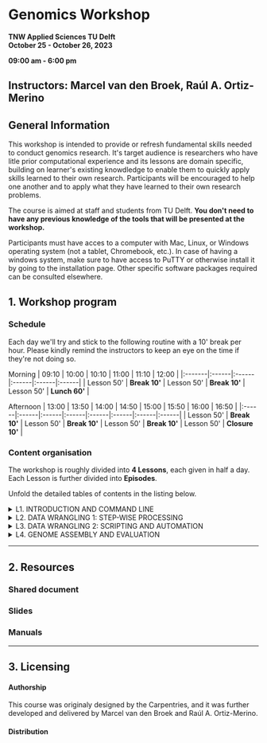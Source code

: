 # Genomics Workshop

**TNW Applied Sciences TU Delft**  
**October 25 - October 26, 2023**  

**09:00 am - 6:00 pm**  

**Instructors**: Marcel van den Broek, Raúl A. Ortiz-Merino  
---

## General Information

This workshop is intended to provide or refresh fundamental skills needed to conduct genomics research. It's target audience is researchers who have litle prior computational experience and its lessons are domain specific, building on learner's existing knowdledge to enable them to quickly apply skills learned to their own research. Participants will be encouraged to help one another and to apply what they have learned to their own research problems. 

The course is aimed at staff and students from TU Delft. **You don't need to have any previous knowledge of the tools that will be presented at the workshop.**  

Participants must have acces to a computer with Mac, Linux, or Windows operating system (not a tablet, Chromebook, etc.). In case of having a windows system, make sure to have access to PuTTY or otherwise install it by going to the installation page. Other specific software packages required can be consulted elsewhere. 

## 1. Workshop program

### Schedule

Each day we'll try and stick to the following routine with a 10' break per hour. Please kindly remind the instructors to keep an eye on the time if they're not doing so.

Morning
| 09:10  | 10:00 | 10:10 | 11:00 | 11:10 | 12:00 |
|:-------|:------|:------|:------|:------|:------|
| Lesson 50' | **Break 10'** | Lesson 50' | **Break 10'** | Lesson 50' | **Lunch 60'** |

Afternoon
| 13:00 | 13:50 | 14:00 | 14:50 | 15:00 | 15:50 | 16:00 | 16:50 |
|:------|:------|:------|:------|:------|:------|:------|:------|
| Lesson 50' | **Break 10'** | Lesson 50' | **Break 10'** | Lesson 50' | **Break 10'** | Lesson 50' | **Closure 10'** |

### Content organisation

The workshop is roughly divided into **4 Lessons**, each given in half a day. Each Lesson is further divided into **Episodes**.  

Unfold the detailed tables of contents in the listing below.  

<details> 
<summary>
L1. INTRODUCTION AND COMMAND LINE
</summary>

| Episode | Topic |  
|:----|:----|  
| **1.1** | **General introduction** |  
| --- |  |  
| **1.2** | **Connecting to the cloud** |  
| --- |  |  
| **1.3** | **Introduction to the command line** |  
| --- |  |  
  
</details>

<details> 
<summary>
L2. DATA WRANGLING 1: STEP-WISE PROCESSING
</summary>

| Episode | Topic |  
|:----|:----|  
| **2.1** | **Variant calling introduction** |  
| --- |  |  
| **2.2** | **Quality control: fastqc** |  
| --- |  |  
| **2.3** | **Trimming: trimmomatic** |  
| --- |  |  
| **2.4** | **Variant calling: processing and visualisation** |  
| --- |  |  
  
</details>

<details> 
<summary>
L3. DATA WRANGLING 2: SCRIPTING AND AUTOMATION
</summary>

| Episode | Topic |  
|:----|:----|  
| **3.1** | **  ** |  
| --- |  |  
| **3.2** | **  ** |  
| --- |  |  
| **3.3** | **  ** |  
| --- |  |  
  
  
</details>

<details> 
<summary>
L4. GENOME ASSEMBLY AND EVALUATION
</summary>

  
| Episode | Topic |  
|:----|:----|  
| **4.1** | ** ** |  
| --- |  |  
| **4.2** | **  ** |  
| --- |  |  
| **4.3** | **  ** |  
| --- |  |  
| **4.4** | **  ** |  
| --- |  |  

</details>
</details>

---
## 2. Resources

### Shared document

### Slides

### Manuals

---

## 3. Licensing

#### Authorship

This course was originaly designed by the Carpentries, and it was further developed and delivered by Marcel van den Broek and Raúl A. Ortiz-Merino.

#### Distribution
